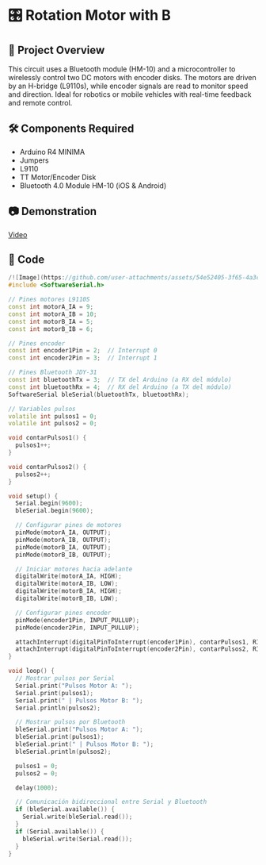 # 🎛️ Rotation Motor with B

## 📌 Project Overview  
This circuit uses a Bluetooth module (HM-10) and a microcontroller to wirelessly control two DC motors with encoder disks. The motors are driven by an H-bridge (L9110s), while encoder signals are read to monitor speed and direction. Ideal for robotics or mobile vehicles with real-time feedback and remote control.
## 🛠️ Components Required  
- Arduino R4 MINIMA
- Jumpers
- L9110
- TT Motor/Encoder Disk
- Bluetooth 4.0 Module HM-10 (iOS & Android)

## 📷 Demonstration  
[Video](https://github.com/user-attachments/assets/cf0fef01-a3b1-49c2-8a3e-75476ba32e8e)


## 📝 Code  
```cpp
/![Image](https://github.com/user-attachments/assets/54e52405-3f65-4a3c-8b37-f1023256f0ed)
#include <SoftwareSerial.h>

// Pines motores L9110S
const int motorA_IA = 9;
const int motorA_IB = 10;
const int motorB_IA = 5;
const int motorB_IB = 6;

// Pines encoder
const int encoder1Pin = 2;  // Interrupt 0
const int encoder2Pin = 3;  // Interrupt 1

// Pines Bluetooth JDY-31
const int bluetoothTx = 3;  // TX del Arduino (a RX del módulo)
const int bluetoothRx = 4;  // RX del Arduino (a TX del módulo)
SoftwareSerial bleSerial(bluetoothTx, bluetoothRx);

// Variables pulsos
volatile int pulsos1 = 0;
volatile int pulsos2 = 0;

void contarPulsos1() {
  pulsos1++;
}

void contarPulsos2() {
  pulsos2++;
}

void setup() {
  Serial.begin(9600);
  bleSerial.begin(9600);

  // Configurar pines de motores
  pinMode(motorA_IA, OUTPUT);
  pinMode(motorA_IB, OUTPUT);
  pinMode(motorB_IA, OUTPUT);
  pinMode(motorB_IB, OUTPUT);

  // Iniciar motores hacia adelante
  digitalWrite(motorA_IA, HIGH);
  digitalWrite(motorA_IB, LOW);
  digitalWrite(motorB_IA, HIGH);
  digitalWrite(motorB_IB, LOW);

  // Configurar pines encoder
  pinMode(encoder1Pin, INPUT_PULLUP);
  pinMode(encoder2Pin, INPUT_PULLUP);

  attachInterrupt(digitalPinToInterrupt(encoder1Pin), contarPulsos1, RISING);
  attachInterrupt(digitalPinToInterrupt(encoder2Pin), contarPulsos2, RISING);
}

void loop() {
  // Mostrar pulsos por Serial
  Serial.print("Pulsos Motor A: ");
  Serial.print(pulsos1);
  Serial.print(" | Pulsos Motor B: ");
  Serial.println(pulsos2);

  // Mostrar pulsos por Bluetooth
  bleSerial.print("Pulsos Motor A: ");
  bleSerial.print(pulsos1);
  bleSerial.print(" | Pulsos Motor B: ");
  bleSerial.println(pulsos2);

  pulsos1 = 0;
  pulsos2 = 0;

  delay(1000);

  // Comunicación bidireccional entre Serial y Bluetooth
  if (bleSerial.available()) {
    Serial.write(bleSerial.read());
  }
  if (Serial.available()) {
    bleSerial.write(Serial.read());
  }
}
